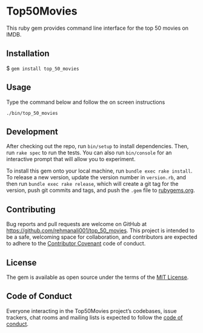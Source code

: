 # Top50Movies

This ruby gem provides command line interface for the top 50 movies on IMDB.


## Installation

$ `gem install top_50_movies`

## Usage

Type the command below and follow the on screen instructions

`./bin/top_50_movies`

## Development

After checking out the repo, run `bin/setup` to install dependencies. Then, run `rake spec` to run the tests. You can also run `bin/console` for an interactive prompt that will allow you to experiment.

To install this gem onto your local machine, run `bundle exec rake install`. To release a new version, update the version number in `version.rb`, and then run `bundle exec rake release`, which will create a git tag for the version, push git commits and tags, and push the `.gem` file to [rubygems.org](https://rubygems.org).

## Contributing

Bug reports and pull requests are welcome on GitHub at https://github.com/rehmanali001/top_50_movies. This project is intended to be a safe, welcoming space for collaboration, and contributors are expected to adhere to the [Contributor Covenant](http://contributor-covenant.org) code of conduct.

## License

The gem is available as open source under the terms of the [MIT License](https://opensource.org/licenses/MIT).

## Code of Conduct

Everyone interacting in the Top50Movies project’s codebases, issue trackers, chat rooms and mailing lists is expected to follow the [code of conduct](https://github.com/rehmanali001/top_50_movies/blob/master/CODE_OF_CONDUCT.md).
